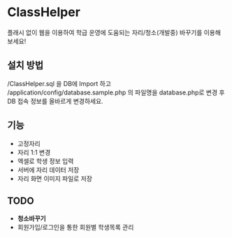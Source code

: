 # ClassHelper
플래시 없이 웹을 이용하여 학급 운영에 도움되는 자리/청소(개발중) 바꾸기를 이용해 보세요!

## 설치 방법
/ClassHelper.sql 을 DB에 Import 하고 /application/config/database.sample.php 의 파일명을 database.php로 변경 후 DB 접속 정보를 올바르게 변경하세요.

## 기능
* 고정자리
* 자리 1:1 변경
* 엑셀로 학생 정보 입력
* 서버에 자리 데이터 저장
* 자리 화면 이미지 파일로 저장

## TODO
* <b>청소바꾸기</b>
* 회원가입/로그인을 통한 회원별 학생목록 관리